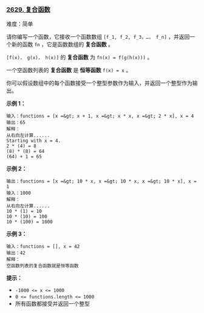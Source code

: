 ### [2629\. 复合函数](https://leetcode.cn/problems/function-composition/)

难度：简单

请你编写一个函数，它接收一个函数数组 `[f_1, f_2, f_3，…， f_n]` ，并返回一个新的函数 `fn` ，它是函数数组的 **复合函数** 。

`[f(x)， g(x)， h(x)]` 的 **复合函数** 为 `fn(x) = f(g(h(x)))` 。

一个空函数列表的 **复合函数** 是 **恒等函数** `f(x) = x` 。

你可以假设数组中的每个函数接受一个整型参数作为输入，并返回一个整型作为输出。

**示例 1：**

```
输入：functions = [x =&gt; x + 1, x =&gt; x * x, x =&gt; 2 * x], x = 4
输出：65
解释：
从右向左计算......
Starting with x = 4.
2 * (4) = 8
(8) * (8) = 64
(64) + 1 = 65
```

**示例 2：**

```
输出：functions = [x =&gt; 10 * x, x =&gt; 10 * x, x =&gt; 10 * x], x = 1
输入：1000
解释：
从右向左计算......
10 * (1) = 10
10 * (10) = 100
10 * (100) = 1000
```

**示例 3：**

```
输入：functions = [], x = 42
输出：42
解释：
空函数列表的复合函数就是恒等函数
```

**提示：**

-   `-1000 <= x <= 1000`
-   `0 <= functions.length <= 1000`
-   所有函数都接受并返回一个整型
